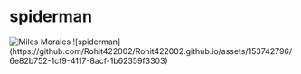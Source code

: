 <html lang="en">
<head>
    <meta charset="UTF-8">
    <meta name="viewport" content="width=device-width, initial-scale=1.0">
    <title>spiderman</title>
</head>
<body>
    <h1>spiderman</h1>
    <img src="![spiderman](https://github.com/Rohit422002/Rohit422002.github.io/assets/153742796/6e82b752-1cf9-4117-8acf-1b62359f3303)" alt="Miles Morales">
</body>
</html>
![spiderman](https://github.com/Rohit422002/Rohit422002.github.io/assets/153742796/6e82b752-1cf9-4117-8acf-1b62359f3303)
